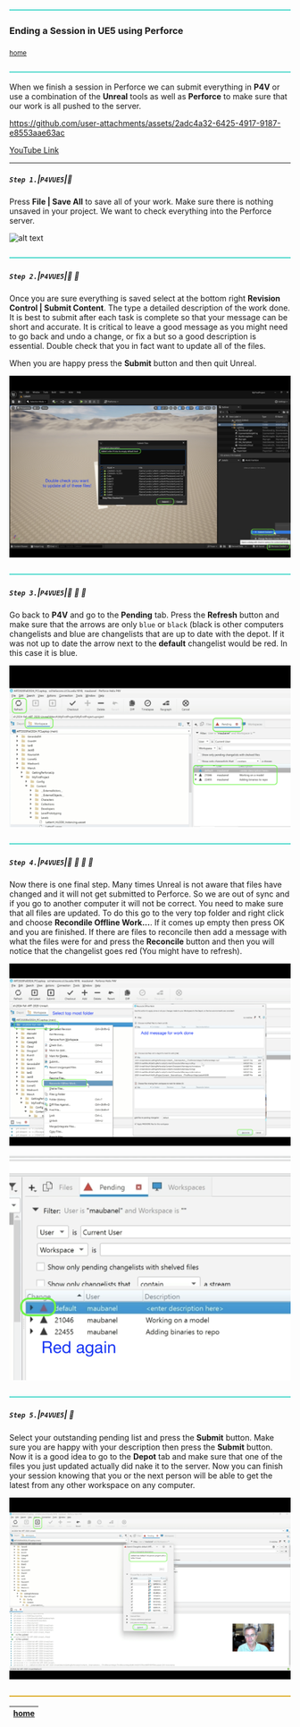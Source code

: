 ![](../images/line3.png)

### Ending a Session in UE5 using Perforce

<sub>[home](../README.md#user-content-ue4-hello-world)</sub>

![](../images/line3.png)

When we finish a session in Perforce we can submit everything in **P4V** or use a combination of the **Unreal** tools as well as **Perforce** to make sure that our work is all pushed to the server.

https://github.com/user-attachments/assets/2adc4a32-6425-4917-9187-e8553aae63ac

[YouTube Link](https://youtu.be/5ewaP15ACUQ)
<br>

---


##### `Step 1.`\|`P4VUE5`|:small_blue_diamond:

Press **File | Save All** to save all of your work.  Make sure there is nothing unsaved in your project.  We want to check everything into the Perforce server.

![alt text](images/saveall.png)

![](../images/line3.png)

##### `Step 2.`\|`P4VUE5`|:small_blue_diamond: :small_blue_diamond: 

Once you are sure everything is saved select at the bottom right **Revision Control | Submit Content**. The type a detailed description of the work done.  It is best to submit after each task is complete so that your message can be short and accurate.  It is critical to leave a good message as you might need to go back and undo a change, or fix a but so a good description is essential. Double check that you in fact want to update all of the files.

When you are happy press the **Submit** button and then quit Unreal.

![alt text](images/SubmitToP4InUnreal.png)

![](../images/line3.png)

##### `Step 3.`\|`P4VUE5`|:small_blue_diamond: :small_blue_diamond: :small_blue_diamond:

Go back to **P4V** and go to the **Pending** tab.  Press the **Refresh** button and make sure that the arrows are only `blue` or `black` (black is other computers changelists and blue are changelists that are up to date with the depot.  If it was not up to date the arrow next to the **default** changelist would be red.  In this case it is blue.

![alt text](images/PendingList.png)

![](../images/line3.png)

##### `Step 4.`\|`P4VUE5`|:small_blue_diamond: :small_blue_diamond: :small_blue_diamond: :small_blue_diamond:

Now there is one final step.  Many times Unreal is not aware that files have changed and it will not get submitted to Perforce.  So we are out of sync and if you go to another computer it will not be correct. You need to make sure that all files are updated.  To do this go to the very top folder and right click and choose **Recondile Offline Work...**.  If it comes up empty then press OK and you are finished.  If there are files to reconcile then add a message with what the files were for and press the **Reconcile** button and then you will notice that the changelist goes red (You might have to refresh).

![alt text](images/ReconcileOfflineWork.png)

![alt text](images/RedAgain.png)

![](../images/line3.png)

##### `Step 5.`\|`P4VUE5`| :small_orange_diamond:

Select your outstanding pending list and press the **Submit** button. Make sure you are happy with your description then press the **Submit** button. Now it is a good idea to go to the **Depot** tab and make sure that one of the files you just updated actually did nake it to the server.  Now you can finish your session knowing that you or the next person will be able to get the latest from any other workspace on any computer.

![alt text](images/SubmitFinalChanges.png)

![](../images/line.png)

| [home](../README.md#user-content-ue4-hello-world) | 
|---|
